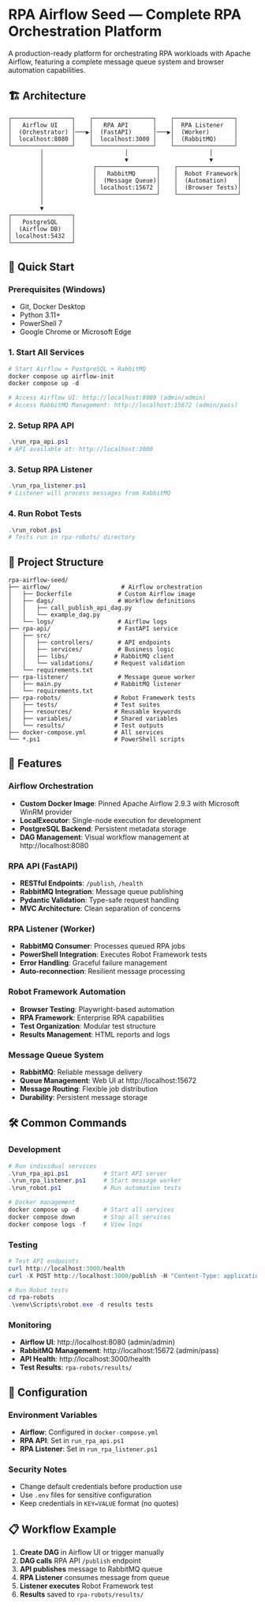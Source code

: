 # RPA Airflow Seed — Complete RPA Orchestration Platform

A production-ready platform for orchestrating RPA workloads with Apache Airflow, featuring a complete message queue system and browser automation capabilities.

## 🏗️ Architecture

```
┌─────────────────┐    ┌─────────────────┐    ┌─────────────────┐
│   Airflow UI    │    │   RPA API       │    │  RPA Listener   │
│  (Orchestrator) │───▶│  (FastAPI)      │───▶│  (Worker)       │
│  localhost:8080 │    │  localhost:3000 │    │  (RabbitMQ)     │
└─────────────────┘    └─────────────────┘    └─────────────────┘
         │                       │                       │
         │                       ▼                       ▼
         │              ┌─────────────────┐    ┌─────────────────┐
         │              │   RabbitMQ      │    │  Robot Framework│
         │              │  (Message Queue)│    │  (Automation)   │
         │              │ localhost:15672 │    │  (Browser Tests)│
         │              └─────────────────┘    └─────────────────┘
         │
         ▼
┌─────────────────┐
│   PostgreSQL    │
│  (Airflow DB)   │
│ localhost:5432  │
└─────────────────┘
```

## 🚀 Quick Start

### Prerequisites (Windows)
- Git, Docker Desktop
- Python 3.11+
- PowerShell 7
- Google Chrome or Microsoft Edge

### 1. Start All Services
```powershell
# Start Airflow + PostgreSQL + RabbitMQ
docker compose up airflow-init
docker compose up -d

# Access Airflow UI: http://localhost:8080 (admin/admin)
# Access RabbitMQ Management: http://localhost:15672 (admin/pass)
```

### 2. Setup RPA API
```powershell
.\run_rpa_api.ps1
# API available at: http://localhost:3000
```

### 3. Setup RPA Listener
```powershell
.\run_rpa_listener.ps1
# Listener will process messages from RabbitMQ
```

### 4. Run Robot Tests
```powershell
.\run_robot.ps1
# Tests run in rpa-robots/ directory
```

## 📁 Project Structure

```
rpa-airflow-seed/
├── airflow/                    # Airflow orchestration
│   ├── Dockerfile             # Custom Airflow image
│   ├── dags/                  # Workflow definitions
│   │   ├── call_publish_api_dag.py
│   │   └── example_dag.py
│   └── logs/                  # Airflow logs
├── rpa-api/                   # FastAPI service
│   ├── src/
│   │   ├── controllers/       # API endpoints
│   │   ├── services/          # Business logic
│   │   ├── libs/             # RabbitMQ client
│   │   └── validations/      # Request validation
│   └── requirements.txt
├── rpa-listener/              # Message queue worker
│   ├── main.py               # RabbitMQ listener
│   └── requirements.txt
├── rpa-robots/               # Robot Framework tests
│   ├── tests/                # Test suites
│   ├── resources/            # Reusable keywords
│   ├── variables/            # Shared variables
│   └── results/              # Test outputs
├── docker-compose.yml        # All services
└── *.ps1                     # PowerShell scripts
```

## 🔧 Features

### Airflow Orchestration
- **Custom Docker Image**: Pinned Apache Airflow 2.9.3 with Microsoft WinRM provider
- **LocalExecutor**: Single-node execution for development
- **PostgreSQL Backend**: Persistent metadata storage
- **DAG Management**: Visual workflow management at http://localhost:8080

### RPA API (FastAPI)
- **RESTful Endpoints**: `/publish`, `/health`
- **RabbitMQ Integration**: Message queue publishing
- **Pydantic Validation**: Type-safe request handling
- **MVC Architecture**: Clean separation of concerns

### RPA Listener (Worker)
- **RabbitMQ Consumer**: Processes queued RPA jobs
- **PowerShell Integration**: Executes Robot Framework tests
- **Error Handling**: Graceful failure management
- **Auto-reconnection**: Resilient message processing

### Robot Framework Automation
- **Browser Testing**: Playwright-based automation
- **RPA Framework**: Enterprise RPA capabilities
- **Test Organization**: Modular test structure
- **Results Management**: HTML reports and logs

### Message Queue System
- **RabbitMQ**: Reliable message delivery
- **Queue Management**: Web UI at http://localhost:15672
- **Message Routing**: Flexible job distribution
- **Durability**: Persistent message storage

## 🛠️ Common Commands

### Development
```powershell
# Run individual services
.\run_rpa_api.ps1          # Start API server
.\run_rpa_listener.ps1     # Start message worker
.\run_robot.ps1            # Run automation tests

# Docker management
docker compose up -d       # Start all services
docker compose down        # Stop all services
docker compose logs -f     # View logs
```

### Testing
```powershell
# Test API endpoints
curl http://localhost:3000/health
curl -X POST http://localhost:3000/publish -H "Content-Type: application/json" -d '{"rpa-id":"test-001"}'

# Run Robot tests
cd rpa-robots
.\venv\Scripts\robot.exe -d results tests
```

### Monitoring
- **Airflow UI**: http://localhost:8080 (admin/admin)
- **RabbitMQ Management**: http://localhost:15672 (admin/pass)
- **API Health**: http://localhost:3000/health
- **Test Results**: `rpa-robots/results/`

## 🔐 Configuration

### Environment Variables
- **Airflow**: Configured in `docker-compose.yml`
- **RPA API**: Set in `run_rpa_api.ps1`
- **RPA Listener**: Set in `run_rpa_listener.ps1`

### Security Notes
- Change default credentials before production use
- Use `.env` files for sensitive configuration
- Keep credentials in `KEY=VALUE` format (no quotes)

## 📋 Workflow Example

1. **Create DAG** in Airflow UI or trigger manually
2. **DAG calls** RPA API `/publish` endpoint
3. **API publishes** message to RabbitMQ queue
4. **RPA Listener** consumes message from queue
5. **Listener executes** Robot Framework test
6. **Results** saved to `rpa-robots/results/`

